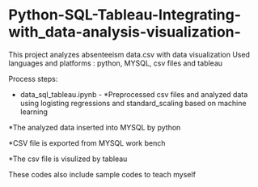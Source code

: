 # Python-SQL-Tableau-Integrating-with_data-analysis-visualization-
This project analyzes absenteeism data.csv with data visualization
Used languages and platforms : python, MYSQL, csv files and tableau

Process steps:

- data_sql_tableau.ipynb -
*Preprocessed csv files and analyzed data using logisting regressions and standard_scaling based on machine learning


*The analyzed data inserted into MYSQL by python 

*CSV file is exported from MYSQL work bench

*The csv file is visulized by tableau


These codes also include sample codes to teach myself

